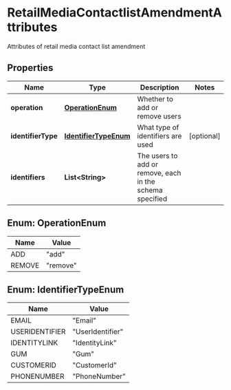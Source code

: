 

# RetailMediaContactlistAmendmentAttributes

Attributes of retail media contact list amendment

## Properties

| Name | Type | Description | Notes |
|------------ | ------------- | ------------- | -------------|
|**operation** | [**OperationEnum**](#OperationEnum) | Whether to add or remove users |  |
|**identifierType** | [**IdentifierTypeEnum**](#IdentifierTypeEnum) | What type of identifiers are used |  [optional] |
|**identifiers** | **List&lt;String&gt;** | The users to add or remove, each in the schema specified |  |



## Enum: OperationEnum

| Name | Value |
|---- | -----|
| ADD | &quot;add&quot; |
| REMOVE | &quot;remove&quot; |



## Enum: IdentifierTypeEnum

| Name | Value |
|---- | -----|
| EMAIL | &quot;Email&quot; |
| USERIDENTIFIER | &quot;UserIdentifier&quot; |
| IDENTITYLINK | &quot;IdentityLink&quot; |
| GUM | &quot;Gum&quot; |
| CUSTOMERID | &quot;CustomerId&quot; |
| PHONENUMBER | &quot;PhoneNumber&quot; |



